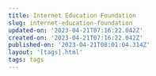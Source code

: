 ```yaml
---
title: Internet Education Foundation
slug: internet-education-foundation
updated-on: '2023-04-21T07:16:22.042Z'
created-on: '2023-04-21T07:16:22.042Z'
published-on: '2023-04-21T08:01:04.314Z'
layout: '[tags].html'
tags: tags
---
```



